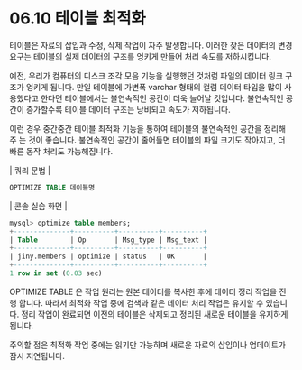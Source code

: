 # 06.10 테이블 최적화 
테이블은 자료의 삽입과 수정, 삭제 작업이 자주 발생합니다. 이러한 잦은 데이터의 변경 요구는 테이블의 실제 데이터의 구조를 엉키게 만들어 처리 속도를 저하시킵니다.  

예전, 우리가 컴퓨터의 디스크 조각 모음 기능을 실행했던 것처럼 파일의 데이터 링크 구 조가 엉키게 됩니다. 만일 테이블에 가변폭 varchar 형태의 컬럼 데이터 타입을 많이 사 용했다고 한다면 테이블에서는 불연속적인 공간이 더욱 늘어날 것입니다. 불연속적인 공 간이 증가할수록 테이블 데이터 구조는 낭비되고 속도가 저하됩니다.  

이런 경우 중간중간 테이블 최적화 기능을 통하여 테이블의 불연속적인 공간을 정리해 주 는 것이 좋습니다. 불연속적인 공간이 줄어들면 테이블의 파일 크기도 작아지고, 더 빠른 동작 처리도 가능해집니다.  

| 쿼리 문법 | 
```sql
OPTIMIZE TABLE 데이블명 
```

| 콘솔 실습 화면 | 
```sql
mysql> optimize table members;
+--------------+----------+----------+----------+
| Table        | Op       | Msg_type | Msg_text |
+--------------+----------+----------+----------+
| jiny.members | optimize | status   | OK       |
+--------------+----------+----------+----------+
1 row in set (0.03 sec)

```
OPTIMIZE TABLE 은 작업 원리는 원본 데이터를 복사한 후에 데이터 정리 작업을 진행 합니다. 따라서 최적화 작업 중에 검색과 같은 데이터 처리 작업은 유지할 수 있습니다. 
정리 작업이 완료되면 이전의 테이블은 삭제되고 정리된 새로운 테이블을 유지하게 됩니다.  

주의할 점은 최적화 작업 중에는 읽기만 가능하며 새로운 자료의 삽입이나 업데이트가 잠시 지연됩니다.  
